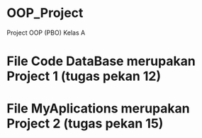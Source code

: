 # OOP_Project
Project OOP (PBO) Kelas A
# File Code DataBase merupakan Project 1 (tugas pekan 12)
# File MyAplications merupakan Project 2 (tugas pekan 15)
